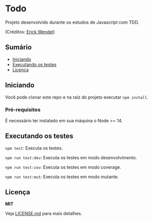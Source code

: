 # Todo

Projeto desenvolvido durante os estudos de Javascript com TDD.

(Créditos: [Erick Wendel](https://www.youtube.com/watch?v=9COpZuJzx18&t=660s))

## Sumário

  - [Iniciando](#iniciando)
  - [Executando os testes](#executando-os-testes)
  - [Licença](#licença)

## Iniciando

  Você pode clonar este repo e na raíz do projeto executar `npm install`.

### Pré-requisitos

  É necessário ter instalado em sua máquina o Node >= 14.

## Executando os testes

`npm test`: Executa os testes.

`npm run test:dev`: Executa os testes em modo desenvolvimento.

`npm run test:cov`: Executa os testes em modo coverage.

`npm run test:mut`: Executa os testes em modo mutante.

## Licença

  **MIT**
  
  Veja [LICENSE.md](LICENSE.md) para mais detalhes.
